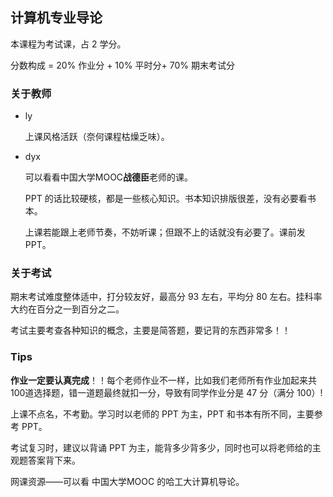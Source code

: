 ## 计算机专业导论

本课程为考试课，占 2 学分。

分数构成 = 20% 作业分 + 10% 平时分+ 70% 期末考试分

### 关于教师

- ly

  上课风格活跃（奈何课程枯燥乏味）。

- dyx

  可以看看中国大学MOOC**战德臣**老师的课。
  
  PPT 的话比较硬核，都是一些核心知识。书本知识排版很差，没有必要看书本。
  
  上课若能跟上老师节奏，不妨听课；但跟不上的话就没有必要了。课前发 PPT。

### 关于考试

期末考试难度整体适中，打分较友好，最高分 93 左右，平均分 80 左右。挂科率大约在百分之一到百分之二。

考试主要考查各种知识的概念，主要是简答题，要记背的东西非常多！！

### Tips

**作业一定要认真完成**！！每个老师作业不一样，比如我们老师所有作业加起来共100道选择题，错一道题最终就扣一分，导致有同学作业分是 47 分（满分 100）!

上课不点名，不考勤。学习时以老师的 PPT 为主，PPT 和书本有所不同，主要参考 PPT。

考试复习时，建议以背诵 PPT 为主，能背多少背多少，同时也可以将老师给的主观题答案背下来。

网课资源——可以看 中国大学MOOC 的哈工大计算机导论。
